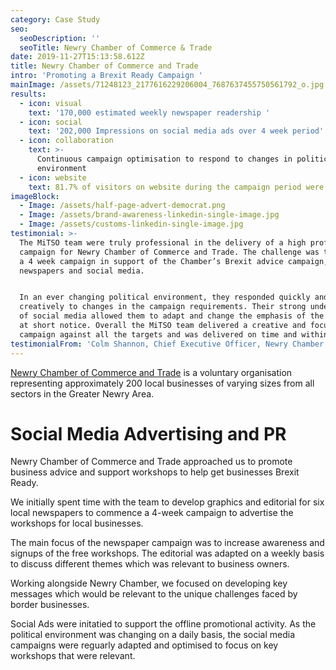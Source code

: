 ```yaml
---
category: Case Study
seo:
  seoDescription: ''
  seoTitle: Newry Chamber of Commerce & Trade
date: 2019-11-27T15:13:58.612Z
title: Newry Chamber of Commerce and Trade
intro: 'Promoting a Brexit Ready Campaign '
mainImage: /assets/71248123_2177616229206004_7687637455750561792_o.jpg
results:
  - icon: visual
    text: '170,000 estimated weekly newspaper readership '
  - icon: social
    text: '202,000 Impressions on social media ads over 4 week period'
  - icon: collaboration
    text: >-
      Continuous campaign optimisation to respond to changes in political
      environment 
  - icon: website
    text: 81.7% of visitors on website during the campaign period were new
imageBlock:
  - Image: /assets/half-page-advert-democrat.png
  - Image: /assets/brand-awareness-linkedin-single-image.jpg
  - Image: /assets/customs-linkedin-single-image.jpg
testimonial: >-
  The MiTSO team were truly professional in the delivery of a high profile
  campaign for Newry Chamber of Commerce and Trade. The challenge was to deliver
  a 4 week campaign in support of the Chamber’s Brexit advice campaign, across
  newspapers and social media. 


  In an ever changing political environment, they responded quickly and
  creatively to changes in the campaign requirements. Their strong understanding
  of social media allowed them to adapt and change the emphasis of the campaign
  at short notice. Overall the MiTSO team delivered a creative and focused
  campaign against all the targets and was delivered on time and within budget.
testimonialFrom: 'Colm Shannon, Chief Executive Officer, Newry Chamber of Commerce & Trade.'
---
```

[Newry Chamber of Commerce and Trade](https://newrychamber.com) is a voluntary organisation representing approximately 200 local businesses of varying sizes from all sectors in the Greater Newry Area. 

# Social Media Advertising and PR

Newry Chamber of Commerce and Trade approached us to promote business advice and support workshops to help get businesses Brexit Ready.

We initially spent time with the team to develop graphics and editorial for six local newspapers to commence a 4-week campaign to advertise the workshops for local businesses. 

The main focus of the newspaper campaign was to increase awareness and signups of the free workshops. The editorial was adapted on a weekly basis to discuss different themes which was relevant to business owners. 

Working alongside Newry Chamber, we focused on developing key messages which would be relevant to the unique challenges faced by border businesses. 

Social Ads were initatied to support the offline promotional activity. As the political environment was changing on a daily basis, the social media campaigns were reguarly adapted and optimised to focus on key workshops that were relevant.
